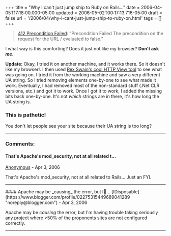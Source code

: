 +++
title = "Why I can't just jump ship to Ruby on Rails..."
date = 2006-04-05T17:18:00.000-05:00
updated = 2006-05-02T00:17:13.716-05:00
draft = false
url = '/2006/04/why-i-cant-just-jump-ship-to-ruby-on.html'
tags = []
+++

> [412 Precondition Failed](http://www.rubyonrails.org/): "Precondition Failed The precondition on the request for the URL / evaluated to false."

I what way is this comforting? Does it just not like my browser? **Don't ask _me_**.

**Update:** Okay, I tried it on another machine, and it works there. So it doesn't like my browser!. I then used [Rex Swain's cool HTTP View tool](http://www.rexswain.com/httpview.html) to see what was going on. I tried it from the working machine and saw a very different UA string. So I tried removing elements one-by-one to see what made it work. Eventually, I had removed most of the non-standard stuff (.Net CLR versions, etc.) and got it to work. Once I got it to work, I added the missing bits back one-by-one. It's not _which_ strings are in there, it's how long the UA string is.

### This is pathetic!

You don't let people see your site because their UA string is too long?

---
### Comments:
#### That's Apache's mod\_security, not at all related t...
[Anonymous]( "noreply@blogger.com") - <time datetime="2006-04-05T18:29:00.000-05:00">Apr 3, 2006</time>

That's Apache's mod\_security, not at all related to Rails... Just an FYI.
<hr />
#### Apache may be _causing_ the error, but I...
[IDisposable](https://www.blogger.com/profile/02275315449689041289 "noreply@blogger.com") - <time datetime="2006-04-05T19:50:00.000-05:00">Apr 3, 2006</time>

Apache may be _causing_ the error, but I'm having trouble taking seriously any project where >50% of the proponents sites are not configured correctly.
<hr />
